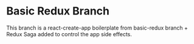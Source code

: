 # Basic Redux Branch

This branch is a react-create-app boilerplate from basic-redux branch + Redux Saga added to control the app side effects.
